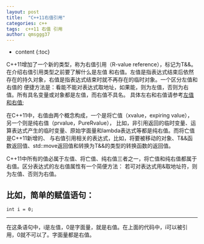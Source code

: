 ```yaml
---
layout: post
title:  "C++11右值引用"
categories: c++
tags:  c++11 右值 引用
author: qmsggg37
---
```


* content
{:toc}

C++11增加了一个新的类型，称为右值引用（R-value reference），标记为T&&。在介绍右值引用类型之前要了解什么是左值
和右值。左值是指表达式结束后依然存在的持久对象，右值是指表达式结束时就不再存在的临时对象。一个区分左值和右值的
便捷方法是：看能不能对表达式取地址，如果能，则为左值，否则为右值。所有具名变量或对象都是左值，而右值不具名。
具体左右和右值请参考[左值和右值](https://qmsggg37.github.io/2019/07/21/C++-lvalue-rvalue/);


在C++11中，右值由两个概念构成，一个是将亡值（xvalue，expiring value），另一个则是纯右值（prvalue，PureRvalue），
比如，非引用返回的临时变量、运算表达式产生的临时变量、原始字面量和lambda表达式等都是纯右值。而将亡值是C++11新增的、
与右值引用相关的表达式，比如，将要被移动的对象、T&&函数返回值、std::move返回值和转换为T&&的类型的转换函数的返回值。

C++11中所有的值必属于左值、将亡值、纯右值三者之一，将亡值和纯右值都属于右值。区分表达式的左右值属性有一个简便方法：
若可对表达式用&取地址符，则为左值、否则为右值。


比如，简单的赋值语句：
-------------------------------------------------------------------------------------------------------
```
int i = 0;
```
-------------------------------------------------------------------------------------------------------

在这条语句中，i是左值，0是字面量，就是右值。在上面的代码中，i可以被引用，0就不可以了。字面量都是右值。
